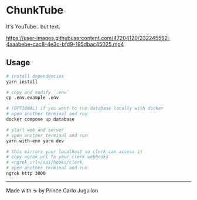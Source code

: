 # ChunkTube

It's YouTube.. but text.

https://user-images.githubusercontent.com/47204120/232245592-4aaabebe-cac8-4e3c-bfd9-195dbac45025.mp4

## Usage

```bash
# install dependencies
yarn install

# copy and modify `.env`
cp .env.example .env

# (OPTIONAL) if you want to run database locally with docker
# open another terminal and run
docker compose up database

# start web and server
# open another terminal and run
yarn with-env yarn dev

# this mirrors your localhost so clerk can access it
# copy ngrok url to your clerk webhooks
# <ngrok_url>/api/hooks/clerk
# open another terminal and run
ngrok http 3000

```

---

Made with ☕ by Prince Carlo Juguilon
